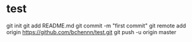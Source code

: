test
====

git init
git add README.md
git commit -m "first commit"
git remote add origin https://github.com/bchennn/test.git
git push -u origin master
